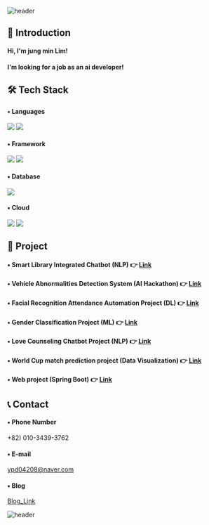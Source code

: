 ![header](https://capsule-render.vercel.app/api?type=waving&color=3481FE&height=250&width=400&section=header&text=Welcome%20to%20Jungmin's%20Github%20&fontSize=50&fontColor=FFFFFF)

## 👋 Introduction 

#### Hi, I'm jung min Lim!<br>
#### I'm looking for a job as an ai developer!

## 🛠 Tech Stack

#### ▪ Languages
<img src="https://img.shields.io/badge/python-3776AB?style=for-the-badge&logo=python&logoColor=white"> <img src="https://img.shields.io/badge/java-FC4C02?style=for-the-badge&logo=java&logoColor=white">
#### ▪ Framework
<img src="https://img.shields.io/badge/spring boot-6DB33F?style=for-the-badge&logo=spring boot&logoColor=white"> <img src="https://img.shields.io/badge/flask-000000?style=for-the-badge&logo=flask&logoColor=white"> 
#### ▪ Database
<img src="https://img.shields.io/badge/mariadb-003545?style=for-the-badge&logo=mariadb&logoColor=white">

#### ▪ Cloud
<img src="https://img.shields.io/badge/Amazon EC2-FF9900?style=for-the-badge&logo=Amazon EC2&logoColor=white"> <img src="https://img.shields.io/badge/Amazon RDS-527FFF?style=for-the-badge&logo=Amazon RDS&logoColor=white">

## 📃 Project

#### ▪ Smart Library Integrated Chatbot (NLP) 👉 [Link](https://github.com/min731/Sesac_final_pjt_v3)
#### ▪ Vehicle Abnormalities Detection System (AI Hackathon) 👉 [Link](https://velog.io/@min0731/%ED%95%B4%EC%BB%A4%ED%86%A4%EC%9D%B4%EB%AF%B8%EC%A7%80%EC%82%AC%EC%9A%B4%EB%93%9C-%EB%A7%A4%EC%B9%AD%ED%94%84%EB%A1%9C%EC%A0%9D%ED%8A%B8-1)
#### ▪ Facial Recognition Attendance Automation Project (DL) 👉 [Link](https://velog.io/@min0731/%EB%94%A5%EB%9F%AC%EB%8B%9D%EC%95%88%EB%A9%B4-%EC%9D%B8%EC%8B%9D-%EC%B6%9C%EC%84%9D-%EC%8B%9C%EC%8A%A4%ED%85%9C%ED%94%84%EB%A1%9C%EC%A0%9D%ED%8A%B8-1)
#### ▪ Gender Classification Project (ML) 👉 [Link](https://velog.io/@min0731/%EB%A8%B8%EC%8B%A0%EB%9F%AC%EB%8B%9D%EC%84%B1%EB%B3%84%EB%B6%84%EB%A5%98%ED%94%84%EB%A1%9C%EC%A0%9D%ED%8A%B8-1)
#### ▪ Love Counseling Chatbot Project (NLP) 👉 [Link](https://velog.io/@min0731/%EC%9E%90%EC%97%B0%EC%96%B4-%EC%B2%98%EB%A6%AC%EC%97%B0%EC%95%A0-%EC%83%81%EB%8B%B4-%EC%B1%97%EB%B4%87%ED%94%84%EB%A1%9C%EC%A0%9D%ED%8A%B8-1)
#### ▪ World Cup match prediction project (Data Visualization) 👉 [Link](https://velog.io/@min0731/%EB%8D%B0%EC%9D%B4%ED%84%B0%EC%82%AC%EC%9D%B4%EC%96%B8%EC%8A%A4Worldcup%EC%8A%B9%EB%B6%80%EC%98%88%EC%B8%A1%ED%94%84%EB%A1%9C%EC%A0%9D%ED%8A%B8-1)
#### ▪ Web project (Spring Boot) 👉 [Link](https://velog.io/@min0731/%EC%83%88%EC%8B%B9%EC%BB%A4%EB%AE%A4%EB%8B%88%ED%8B%B0%EC%9B%B9%ED%94%84%EB%A1%9C%EC%A0%9D%ED%8A%B8-1)

## 📞 Contact

#### ▪ Phone Number
+82) 010-3439-3762
#### ▪ E-mail
ypd04208@naver.com
#### ▪ Blog
[Blog_Link](https://velog.io/@min0731/series)

![header](https://capsule-render.vercel.app/api?type=waving&color=3481FE&height=250&width=400&section=footer&text=Thank%20you%20&fontSize=50&fontColor=FFFFFF)
